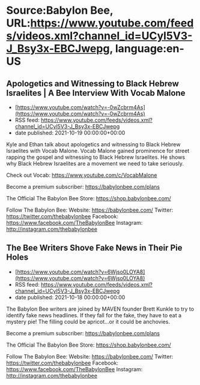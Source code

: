 # Source:Babylon Bee, URL:https://www.youtube.com/feeds/videos.xml?channel_id=UCyl5V3-J_Bsy3x-EBCJwepg, language:en-US

## Apologetics and Witnessing to Black Hebrew Israelites | A Bee Interview With Vocab Malone
 - [https://www.youtube.com/watch?v=-0wZcbrm4As](https://www.youtube.com/watch?v=-0wZcbrm4As)
 - RSS feed: https://www.youtube.com/feeds/videos.xml?channel_id=UCyl5V3-J_Bsy3x-EBCJwepg
 - date published: 2021-10-19 00:00:00+00:00

Kyle and Ethan talk about apologetics and witnessing to Black Hebrew Israelites with Vocab Malone. Vocab Malone gained prominence for street rapping the gospel and witnessing to Black Hebrew Israelites. He shows why Black Hebrew Israelites are a movement we need to take seriously.

Check out Vocab: https://www.youtube.com/c/VocabMalone

Become a premium subscriber:  https://babylonbee.com/plans

The Official The Babylon Bee Store:  https://shop.babylonbee.com/

Follow The Babylon Bee:
Website: https://babylonbee.com/
Twitter: https://twitter.com/thebabylonbee
Facebook: https://www.facebook.com/TheBabylonBee
Instagram: http://instagram.com/thebabylonbee

## The Bee Writers Shove Fake News in Their Pie Holes
 - [https://www.youtube.com/watch?v=6Wjso0LOYA8](https://www.youtube.com/watch?v=6Wjso0LOYA8)
 - RSS feed: https://www.youtube.com/feeds/videos.xml?channel_id=UCyl5V3-J_Bsy3x-EBCJwepg
 - date published: 2021-10-18 00:00:00+00:00

The Babylon Bee writers are joined by MAVEN founder Brett Kunkle to try to identify fake news headlines. If they fall for the fake, they have to eat a mystery pie! The filling could be apricot…or it could be anchovies.

Become a premium subscriber:  https://babylonbee.com/plans

The Official The Babylon Bee Store:  https://shop.babylonbee.com/

Follow The Babylon Bee:
Website: https://babylonbee.com/
Twitter: https://twitter.com/thebabylonbee
Facebook: https://www.facebook.com/TheBabylonBee
Instagram: http://instagram.com/thebabylonbee

